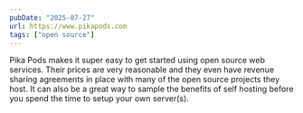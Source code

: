 ```yaml
---
pubDate: "2025-07-27"
url: https://www.pikapods.com
tags: ["open source"]
---
```


Pika Pods makes it super easy to get started using open source web services. Their prices are very reasonable and they even have revenue sharing agreements in place with many of the open source projects they host. It can also be a great way to sample the benefits of self hosting before you spend the time to setup your own server(s).
